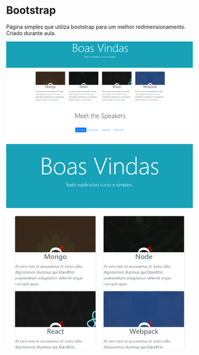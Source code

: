 # Bootstrap

Página simples que utiliza bootstrap para um melhor redimensionamento.
Criado durante aula.

![Alt text](https://raw.githubusercontent.com/rgabriel738/Bootstrap/main/boot1.png?raw=true "Screenshot")



![Alt text](https://raw.githubusercontent.com/rgabriel738/Bootstrap/main/boot2.png?raw=true "Screenshot")
